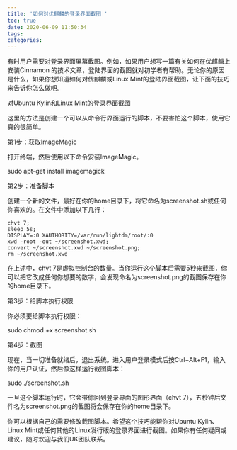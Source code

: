 ```yaml
---
title: '如何对优麒麟的登录界面截图 '
toc: true
date: 2020-06-09 11:50:34
tags:
categories:
---
```




有时用户需要对登录界面屏幕截图。例如，如果用户想写一篇有关如何在优麒麟上安装Cinnamon 的技术文章，登陆界面的截图就对初学者有帮助。无论你的原因是什么，如果你想知道如何对优麒麟或Linux Mint的登陆界面截图，让下面的技巧来告诉你怎么做吧。

对Ubuntu Kylin和Linux Mint的登录界面截图

这里的方法是创建一个可以从命令行界面运行的脚本，不要害怕这个脚本，使用它真的很简单。

第1步：获取ImageMagic

打开终端，然后使用以下命令安装ImageMagic。

sudo apt-get install imagemagick

第2步：准备脚本

创建一个新的文件，最好在你的home目录下，将它命名为screenshot.sh或任何你喜欢的。在文件中添加以下几行： 

```
chvt 7;
sleep 5s;
DISPLAY=:0 XAUTHORITY=/var/run/lightdm/root/:0 
xwd -root -out ~/screenshot.xwd; 
convert ~/screenshot.xwd ~/screenshot.png;
rm ~/screenshot.xwd
```

在上述中，chvt 7是虚拟控制台的数量。当你运行这个脚本后需要5秒来截图，你可以把它改成任何你想要的数字，会发现命名为screenshot.png的截图保存在你的home目录下。

第3步：给脚本执行权限

你必须要给脚本执行权限：

sudo chmod +x screenshot.sh

第4步：截图

现在，当一切准备就绪后，退出系统。进入用户登录模式后按Ctrl+Alt+F1，输入你的用户认证，然后像这样运行截图脚本：

sudo ./screenshot.sh

一旦这个脚本运行时，它会带你回到登录界面的图形界面（chvt 7），五秒钟后文件名为screenshot.png的截图将会保存在你的home目录下。

你可以根据自己的需要修改截图脚本。希望这个技巧能帮你对Ubuntu Kylin、Linux Mint或任何其他的Linux发行版的登录界面进行截图。如果你有任何疑问或建议，随时欢迎与我们UK团队联系。
